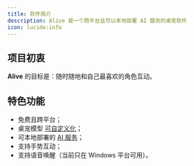 ```yaml
---
title: 软件简介
description: Alive 是一个跨平台且可以本地部署 AI 服务的桌宠软件
icon: lucide:info
---
```


## 项目初衷

**Alive** 的目标是：随时随地和自己最喜欢的角色互动。

## 特色功能

- 免费且跨平台；
- 桌宠模型 [可自定义化](/)；
- 可本地部署的 [AI 服务](/)；
- 支持手势互动；
- 支持语音唤醒（当前只在 Windows 平台可用）。